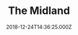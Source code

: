 ---
date: 2018-12-24T14:36:25.000Z
title: The Midland
latitude: 54.072301771878834
longitude: -2.8753990129843303
url: https://www.inncollectiongroup.com/the-midland-hotel
category: checkin
---